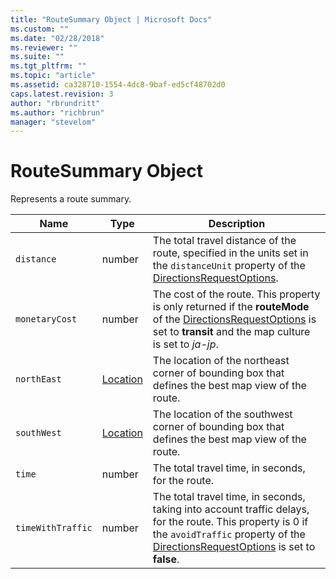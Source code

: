 ```yaml
---
title: "RouteSummary Object | Microsoft Docs"
ms.custom: ""
ms.date: "02/28/2018"
ms.reviewer: ""
ms.suite: ""
ms.tgt_pltfrm: ""
ms.topic: "article"
ms.assetid: ca328710-1554-4dc8-9baf-ed5cf48702d0
caps.latest.revision: 3
author: "rbrundritt"
ms.author: "richbrun"
manager: "stevelom"
---
```

# RouteSummary Object
Represents a route summary.

|   Name          |   Type   |   Description                                                                                                                                                                          |
|-----------------|----------|----------------------------------------------------------------------------------------------------------------------------------------------------------------------------------------|
| `distance`        | number   | The total travel distance of the route, specified in the units set in the `distanceUnit` property of the [DirectionsRequestOptions](DirectionsRequestOptions%20Object.md).                                         |
| `monetaryCost` | number | The cost of the route. This property is only returned if the **routeMode** of the [DirectionsRequestOptions](DirectionsRequestOptions%20Object.md) is set to **transit** and the map culture is set to *ja-jp*. |
| `northEast`       | [Location](Location%20Class.md) | The location of the northeast corner of bounding box that defines the best map view of the route.                                                                                      |
| `southWest`       | [Location](Location%20Class.md) | The location of the southwest corner of bounding box that defines the best map view of the route.                                                                                      |
| `time`            | number   | The total travel time, in seconds, for the route.                                                                                                                                      |
| `timeWithTraffic` | number   | The total travel time, in seconds, taking into account traffic delays, for the route. This property is 0 if the `avoidTraffic` property of the [DirectionsRequestOptions](DirectionsRequestOptions%20Object.md) is set to **false**. |
